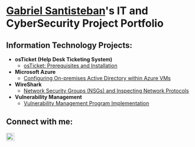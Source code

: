 <h1><a href="https://www.linkedin.com/in/gabriel-santisteban-310343294/">Gabriel Santisteban</a>'s IT and CyberSecurity Project Portfolio</h1>

<h2> Information Technology Projects:</h2>

- <b>osTicket (Help Desk Ticketing System)</b>
  - [osTicket: Prerequisites and Installation](https://github.com/gabesanjose23/osticket-prereqs)
- <b>Microsoft Azure</b>
  - [Configuring On-premises Active Directory within Azure VMs](https://github.com/gabesanjose23/configure-ad)
- <b>WireShark</b>
  - [Network Security Groups (NSGs) and Inspecting Network Protocols](https://github.com/gabesanjose23/azure-network-protocols)
- <b>Vulnerability Management </b>
  - [Vulnerability Management Program Implementation](https://github.com/gabesanjose23/vulnerability-management-program/tree/main)

<h2>Connect with me:</h2>


[<img align="left" alt="Josh | LinkedIn" width="22px" src="https://cdn.jsdelivr.net/npm/simple-icons@v3/icons/linkedin.svg" />][linkedin]




[linkedin]: https://www.linkedin.com/in/gabriel-santisteban-310343294/
